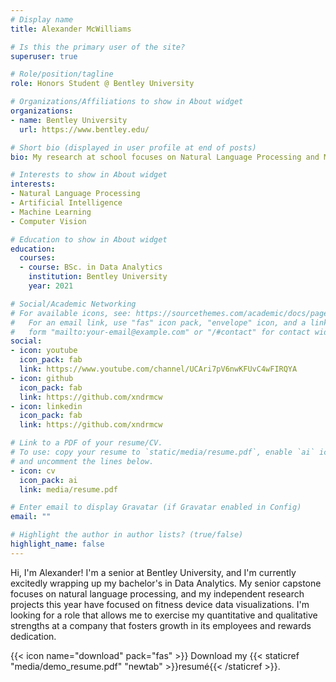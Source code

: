 ```yaml
---
# Display name
title: Alexander McWilliams

# Is this the primary user of the site?
superuser: true

# Role/position/tagline
role: Honors Student @ Bentley University

# Organizations/Affiliations to show in About widget
organizations:
- name: Bentley University
  url: https://www.bentley.edu/

# Short bio (displayed in user profile at end of posts)
bio: My research at school focuses on Natural Language Processing and Machine Learning, but I really just like to use programming to have fun! 

# Interests to show in About widget
interests:
- Natural Language Processing
- Artificial Intelligence
- Machine Learning
- Computer Vision

# Education to show in About widget
education:
  courses:
  - course: BSc. in Data Analytics
    institution: Bentley University
    year: 2021

# Social/Academic Networking
# For available icons, see: https://sourcethemes.com/academic/docs/page-builder/#icons
#   For an email link, use "fas" icon pack, "envelope" icon, and a link in the
#   form "mailto:your-email@example.com" or "/#contact" for contact widget.
social:
- icon: youtube
  icon_pack: fab
  link: https://www.youtube.com/channel/UCAri7pV6nwKFUvC4wFIRQYA
- icon: github
  icon_pack: fab
  link: https://github.com/xndrmcw
- icon: linkedin
  icon_pack: fab
  link: https://github.com/xndrmcw

# Link to a PDF of your resume/CV.
# To use: copy your resume to `static/media/resume.pdf`, enable `ai` icons in `params.toml`, 
# and uncomment the lines below.
- icon: cv
  icon_pack: ai
  link: media/resume.pdf

# Enter email to display Gravatar (if Gravatar enabled in Config)
email: ""

# Highlight the author in author lists? (true/false)
highlight_name: false
---
```


Hi, I'm Alexander! I'm a senior at Bentley University, and I'm currently excitedly wrapping up my bachelor's in Data Analytics. My senior capstone focuses on natural language processing, and my independent research projects this year have focused on fitness device data visualizations. I'm looking for a role that allows me to exercise my quantitative and qualitative strengths at a company that fosters growth in its employees and rewards dedication. 


{{< icon name="download" pack="fas" >}} Download my {{< staticref "media/demo_resume.pdf" "newtab" >}}resumé{{< /staticref >}}.
